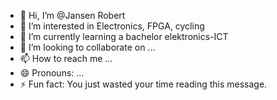 - 👋 Hi, I’m @Jansen Robert 
- 👀 I’m interested in Electronics, FPGA, cycling
- 🌱 I’m currently learning a bachelor elektronics-ICT
- 💞️ I’m looking to collaborate on ...
- 📫 How to reach me ...
- 😄 Pronouns: ...
- ⚡ Fun fact: You just wasted your time reading this message.

<!---
jalektro/jalektro is a ✨ special ✨ repository because its `README.md` (this file) appears on your GitHub profile.
You can click the Preview link to take a look at your changes.
--->
